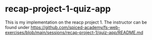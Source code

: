 # recap-project-1-quiz-app
This is my implementation on the reacp project 1.
The instructor can be found under https://github.com/spiced-academy/fs-web-exercises/blob/main/sessions/recap-project-1/quiz-app/README.md
